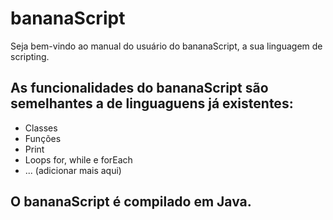 # bananaScript
Seja bem-vindo ao manual do usuário do bananaScript, a sua linguagem de scripting.

## As funcionalidades do bananaScript são semelhantes a de linguaguens já existentes:

 - Classes
 - Funções
 - Print
 - Loops for, while e forEach
 - ... (adicionar mais aqui)

## O bananaScript é compilado em Java.
